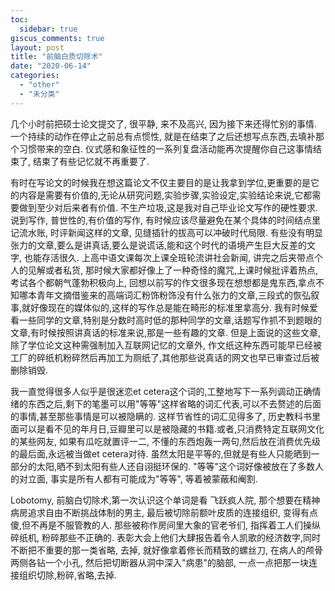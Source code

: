 ```yaml
---
toc:
  sidebar: true
giscus_comments: true
layout: post
title: "前脑白质切除术"
date: "2020-06-14"
categories: 
  - "other"
  - "未分类"
---
```


几个小时前把硕士论文提交了, 很平静, 来不及高兴, 因为接下来还得忙别的事情. 一个持续的动作在停止之前总有点惯性, 就是在结束了之后还想写点东西,去填补那个习惯带来的空白. 仪式感和象征性的一系列复盘活动能再次提醒你自己这事情结束了, 结束了有些记忆就不再重要了.

有时在写论文的时候我在想这篇论文不仅主要目的是让我拿到学位,更重要的是它的内容是需要有价值的,无论从研究问题,实验步骤,实验设定,实验结论来说,它都需要做到至少对后来者有价值. 不生产垃圾,这是我对自己毕业论文写作的硬性要求. 说到写作, 普世性的,有价值的写作, 有时候应该尽量避免在某个具体的时间结点里记流水账, 时评新闻这样的文章, 见缝插针的拔高可以冲破时代局限. 有些没有明显张力的文章,要么是讲真话,要么是说谎话,能和这个时代的语境产生巨大反差的文字, 也能存活很久. 上高中语文课每次上课全班轮流讲社会新闻, 讲完之后夹带点个人的见解或者私货, 那时候大家都好像上了一种奇怪的魔咒,上课时候批评着热点,考试各个都朝气蓬勃积极向上, 回想以前写的作文很多现在想想都是鬼东西,拿点不知哪本青年文摘借鉴来的高端词汇粉饰粉饰没有什么张力的文章,三段式的恢弘叙事,就好像现在的媒体似的,这样的写作总是能在畸形的标准里拿高分. 我有时候爱看一些同学的文章,特别是分数时高时低的那种同学的文章,话题写作抓不到题眼的文章,有时候按照讲真话的标准来说,那是一些有趣的文章. 但是上面说的这些文章,除了学位论文这种需强制加入互联网记忆的文章外, 作文纸这种东西可能早已经被工厂的碎纸机粉碎然后再加工为厕纸了,其他那些说真话的网文也早已审查过后被删除销毁.

我一直觉得很多人似乎是很迷恋et cetera这个词的,工整地写下一系列调动正确情绪的东西之后,剩下的笔墨可以用"等等"这样省略的词汇代表,可以不去赘述的后面的事情,甚至那些事情是可以被隐瞒的. 这样节省性的词汇见得多了, 历史教科书里面可以是看不见的年月日,豆瓣里可以是被隐藏的书籍.或者,只消费特定互联网文化的某些网友, 如果有瓜吃就置评一二, 不懂的东西炮轰一两句,然后放在消费优先级的最后面,永远被当做et cetera对待. 虽然太阳是平等的,但就是有些人只能晒到一部分的太阳,晒不到太阳有些人还自诩挺环保的. "等等"这个词好像被放在了多数人的对立面, 事实是所有人都有可能成为"等等", 等着被蒙蔽和阉割.

Lobotomy, 前脑白切除术,第一次认识这个单词是看 飞跃疯人院, 那个想要在精神病房追求自由不断挑战体制的男主, 最后被切除前额叶皮质的连接组织, 变得有点傻,但不再是不服管教的人. 那些被称作房间里大象的官老爷们, 指挥着工人们操纵碎纸机, 粉碎那些不正确的. 表彰大会上他们大肆报告着令人凯歌的经济数字,同时不断把不重要的那一类省略, 去掉, 就好像拿着修长而精致的螺丝刀, 在病人的颅骨两侧各钻一个小孔, 然后把切断器从洞中深入"病患"的脑部, 一点一点把那一块连接组织切除,粉碎,省略,去掉.
